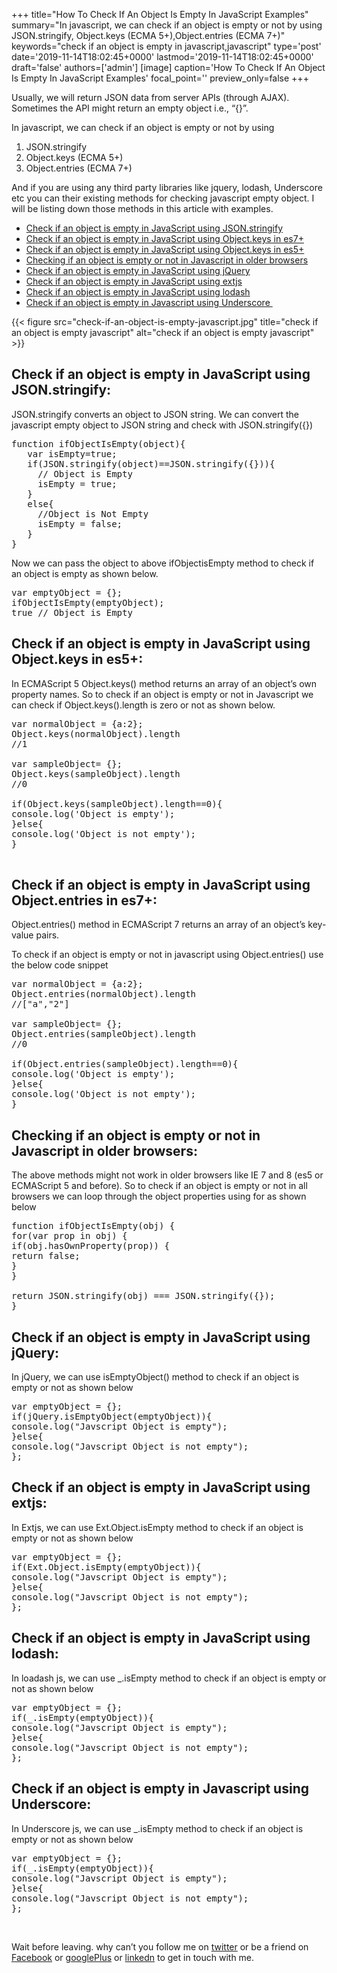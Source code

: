 +++
title="How To Check If An Object Is Empty In JavaScript Examples"
summary="In javascript, we can check if an object is empty or not by using JSON.stringify, Object.keys (ECMA 5+),Object.entries (ECMA 7+)"
keywords="check if an object is empty in javascript,javascript"
type='post'
date='2019-11-14T18:02:45+0000'
lastmod='2019-11-14T18:02:45+0000'
draft='false'
authors=['admin']
[image]
caption='How To Check If An Object Is Empty In JavaScript Examples'
focal_point=''
preview_only=false
+++








Usually, we will return JSON data from server APIs (through AJAX). Sometimes the API might return an empty object i.e., “{}”.

In javascript, we can check if an object is empty or not by using

<ol><li>JSON.stringify</li><li>Object.keys (ECMA 5+)</li><li>Object.entries (ECMA 7+)</li></ol>

And if you are using any third party libraries like jquery, lodash, Underscore etc you can their existing methods for checking javascript empty object. I will be listing down those methods in this article with examples.

<ul><li><a href="#step-1">Check if an object is empty in JavaScript using JSON.stringify</a></li><li><a href="#step-2">Check if an object is empty in JavaScript using Object.keys in es7+</a></li><li><a href="#step-3">Check if an object is empty in JavaScript using Object.keys in es5+</a></li><li><a href="#step-4">Checking if an object is empty or not in Javascript in older browsers</a></li><li><a href="#step-5">Check if an object is empty in JavaScript using jQuery</a></li><li><a href="#step-6">Check if an object is empty in JavaScript using extjs</a></li><li><a href="#step-7">Check if an object is empty in JavaScript using lodash</a></li><li><a href="#step-8">Check if an object is empty in Javascript using Underscore&nbsp;</a></li></ul>

{{< figure src="check-if-an-object-is-empty-javascript.jpg" title="check if an object is empty javascript" alt="check if an object is empty javascript" >}}

## Check if an object is empty in JavaScript using JSON.stringify:

JSON.stringify converts an object to JSON string. We can convert the javascript empty object to JSON string and check with JSON.stringify({})

<pre>function ifObjectIsEmpty(object){
   var isEmpty=true;
   if(JSON.stringify(object)==JSON.stringify({})){
     // Object is Empty
     isEmpty = true;
   }
   else{
     //Object is Not Empty
     isEmpty = false;
   }
}</pre>

Now we can pass the object to above ifObjectisEmpty method to check if an object is empty as shown below.

<pre>var emptyObject = {};
ifObjectIsEmpty(emptyObject);
true // Object is Empty</pre>

## Check if an object is empty in JavaScript using Object.keys in es5+:

In ECMAScript 5 Object.keys() method returns an array of an object’s own property names. So to check if an object is empty or not in Javascript we can check if Object.keys().length is zero or not as shown below.

<pre>var normalObject = {a:2};
Object.keys(normalObject).length
//1

var sampleObject= {};
Object.keys(sampleObject).length
//0

if(Object.keys(sampleObject).length==0){
console.log('Object is empty');
}else{
console.log('Object is not empty');
}

</pre>

## Check if an object is empty in JavaScript using Object.entries in es7+:

Object.entries() method in ECMAScript 7 returns an array of an object’s key-value pairs.

To check if an object is empty or not in javascript using Object.entries() use the below code snippet

<pre>var normalObject = {a:2};
Object.entries(normalObject).length
//["a","2"]

var sampleObject= {};
Object.entries(sampleObject).length
//0

if(Object.entries(sampleObject).length==0){
console.log('Object is empty');
}else{
console.log('Object is not empty');
}</pre>

## Checking if an object is empty or not in Javascript in older browsers:

The above methods might not work in older browsers like IE 7 and 8 (es5 or ECMAScript 5 and before). So to check if an object is empty or not in all browsers we can loop through the object properties using for as shown below

<pre>function ifObjectIsEmpty(obj) {
for(var prop in obj) {
if(obj.hasOwnProperty(prop)) {
return false;
}
}

return JSON.stringify(obj) === JSON.stringify({});
}</pre>

## Check if an object is empty in JavaScript using jQuery:

In jQuery, we can use isEmptyObject() method to check if an object is empty or not as shown below

<pre>var emptyObject = {};
if(jQuery.isEmptyObject(emptyObject)){
console.log("Javscript Object is empty");
}else{
console.log("Javscript Object is not empty");
};</pre>

## Check if an object is empty in JavaScript using extjs:

In Extjs, we can use Ext.Object.isEmpty method to check if an object is empty or not as shown below

<pre>var emptyObject = {};
if(Ext.Object.isEmpty(emptyObject)){
console.log("Javscript Object is empty");
}else{
console.log("Javscript Object is not empty");
};</pre>

## Check if an object is empty in JavaScript using lodash:

In loadash js, we can use _.isEmpty method to check if an object is empty or not as shown below

<pre>var emptyObject = {};
if(_.isEmpty(emptyObject)){
console.log("Javscript Object is empty");
}else{
console.log("Javscript Object is not empty");
};</pre>

## Check if an object is empty in Javascript using Underscore:

In Underscore js, we can use _.isEmpty method to check if an object is empty or not as shown below

<pre>var emptyObject = {};
if(_.isEmpty(emptyObject)){
console.log("Javscript Object is empty");
}else{
console.log("Javscript Object is not empty");
};</pre>

&nbsp;

Wait before leaving.
why can’t you follow me on <a href="https://twitter.com/arungudelli" target="_blank">twitter</a> or be a friend on <a href="https://www.facebook.com/gudelliArun" target="_blank">Facebook</a> or <a href="https://plus.google.com/+ArunkumarGudelli" target="_blank">googlePlus</a> or <a href="https://www.linkedin.com/in/arungudelli/" target="_blank">linkedn</a> to get in touch with me.







